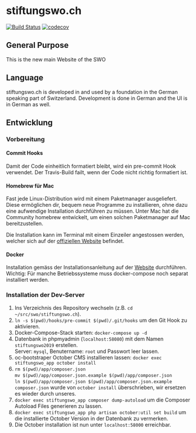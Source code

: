 # stiftungswo.ch
[![Build Status](https://travis-ci.org/stiftungswo/stiftungswo.ch.svg?branch=master)](https://travis-ci.org/stiftungswo/stiftungswo.ch)
[![codecov](https://codecov.io/gh/stiftungswo/stiftungswo.ch/branch/master/graph/badge.svg)](https://codecov.io/gh/stiftungswo/stiftungswo.ch)

## General Purpose

This is the new main Website of the SWO
  
## Language

stiftungswo.ch is developed in and used by a foundation in the German speaking part of Switzerland. Development is done in German and the UI is in German as well.

## Entwicklung
### Vorbereitung
#### Commit Hooks
Damit der Code einheitlich formatiert bleibt, wird ein pre-commit Hook verwendet. Der Travis-Build failt, wenn der Code nicht richtig formatiert ist. 

#### Homebrew für Mac
Fast jede Linux-Distribution wird mit einem Paketmanager ausgeliefert. Diese ermöglichen dir, bequem neue Programme zu installieren, ohne dazu eine aufwendige Installation durchführen zu müssen. Unter Mac hat die Community homebrew entwickelt, um einen solchen Paketmanager auf Mac bereitzustellen.

Die Installation kann im Terminal mit einem Einzeiler angestossen werden, welcher sich auf der [offiziellen Website](https://brew.sh/index_de) befindet.

#### Docker
Installation gemäss der Installationsanleitung auf der [Website](https://docs.docker.com/install/) durchführen. Wichtig: Für manche Betriebssysteme muss docker-compose noch separat installiert werden.

### Installation der Dev-Server
1. Ins Verzeichnis des Repository wechseln (z.B. ``cd ~/src/swo/stiftungswo.ch``).
2. `ln -s $(pwd)/hooks/pre-commit $(pwd)/.git/hooks` um den Git Hook zu aktivieren.
3. Docker-Compose-Stack starten: ``docker-compose up -d``
4. Datenbank in phpmyadmin (`localhost:58080`) mit dem Namen `stiftungswo2019` erstellen.<br>
   Server: `mysql`, Benutername: `root` und Passwort leer lassen.
5. oc-bootstraper October CMS installieren lassen: ``docker exec stiftungswo_app october install``
6. ``rm $(pwd)/app/composer.json``<br>
   ``mv $(pwd)/app/composer.json.example $(pwd)/app/composer.json``<br>
   ``ln $(pwd)/app/composer.json $(pwd)/app/composer.json.example``<br>
    `composer.json` wurde von ``october install`` überschrieben, wir ersetzen es wieder durch unseres.
7. ``docker exec stiftungswo_app composer dump-autoload`` um die Composer Autoload Files generieren zu lassen. 
8. ``docker exec stiftungswo_app php artisan october:util set build`` um die installierte October Version in der Datenbank zu vermerken.
9. Die October installation ist nun unter `localhost:58000` erreichbar.

